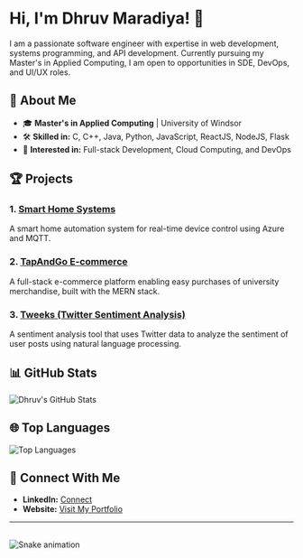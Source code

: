 # Hi, I'm Dhruv Maradiya! 👋

I am a passionate software engineer with expertise in web development, systems programming, and API development. Currently pursuing my Master's in Applied Computing, I am open to opportunities in SDE, DevOps, and UI/UX roles.

## 🚀 About Me

- 🎓 **Master's in Applied Computing** | University of Windsor
- 🛠 **Skilled in:** C, C++, Java, Python, JavaScript, ReactJS, NodeJS, Flask
- 🌱 **Interested in:** Full-stack Development, Cloud Computing, and DevOps

## 🏆 Projects

### 1. [Smart Home Systems](https://github.com/DhruvMaradiya/smart-home-systems)
A smart home automation system for real-time device control using Azure and MQTT.

### 2. [TapAndGo E-commerce](https://github.com/DhruvMaradiya/tapandgo-ecommerce-website)
A full-stack e-commerce platform enabling easy purchases of university merchandise, built with the MERN stack.

### 3. [Tweeks (Twitter Sentiment Analysis)](https://github.com/DhruvMaradiya/tweeks)
A sentiment analysis tool that uses Twitter data to analyze the sentiment of user posts using natural language processing.

## 📊 GitHub Stats

![Dhruv's GitHub Stats](https://github-readme-stats.vercel.app/api?username=DhruvMaradiya&show_icons=true&theme=radical)

## 🌐 Top Languages

![Top Languages](https://github-readme-stats.vercel.app/api/top-langs/?username=DhruvMaradiya&layout=compact&theme=radical)

## 💼 Connect With Me

- **LinkedIn:** [Connect](https://www.linkedin.com/in/dhruv-maradiya-34b2ba190/)
- **Website:** [Visit My Portfolio](https://dhruv-kappa.vercel.app/)

---


<br clear="both">
<img src="https://github.com/DhruvMaradiya/DhruvMaradiya/output/snake.svg" alt="Snake animation" />
